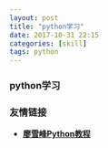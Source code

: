 ```yaml
---
layout: post
title: "python学习"
date: 2017-10-31 22:15
categories: [skill]
tags: python
---
```


### python学习


### 友情链接

- [**廖雪峰Python教程**](https://www.liaoxuefeng.com/wiki/0014316089557264a6b348958f449949df42a6d3a2e542c000)
